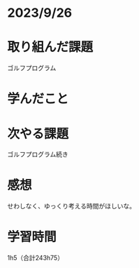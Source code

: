 # 2023/9/26
# 取り組んだ課題
ゴルフプログラム

# 学んだこと

# 次やる課題
ゴルフプログラム続き

# 感想
せわしなく、ゆっくり考える時間がほしいな。


# 学習時間
1h5（合計243h75）

